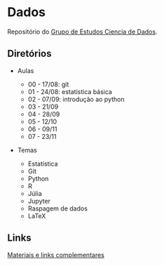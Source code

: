 # Dados

Repositório do [Grupo de Estudos Ciencia de Dados](https://medialabfoz.com/gecd/).

## Diretórios

* Aulas
  * 00 - 17/08: git
  * 01 - 24/08: estatística básica
  * 02 - 07/09: introdução ao python
  * 03 - 21/09  
  * 04 - 28/09  
  * 05 - 12/10  
  * 06 - 09/11  
  * 07 - 23/11
  
* Temas
  * Estatística
  * Git
  * Python
  * R
  * Júlia
  * Jupyter
  * Raspagem de dados
  * LaTeX

## Links

[Materiais e links complementares](Material.md)
